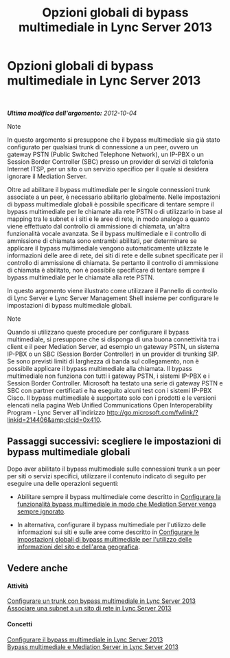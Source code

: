 ﻿---
title: Opzioni globali di bypass multimediale in Lync Server 2013
TOCTitle: Opzioni globali di bypass multimediale in Lync Server 2013
ms:assetid: 1bd35f90-8587-48a1-b0c2-095a4053fc77
ms:mtpsurl: https://technet.microsoft.com/it-it/library/Gg398255(v=OCS.15)
ms:contentKeyID: 49299849
ms.date: 08/24/2015
mtps_version: v=OCS.15
ms.translationtype: HT
---

# Opzioni globali di bypass multimediale in Lync Server 2013

 

_**Ultima modifica dell'argomento:** 2012-10-04_


> [!NOTE]
> In questo argomento si presuppone che il bypass multimediale sia già stato configurato per qualsiasi trunk di connessione a un peer, ovvero un gateway PSTN (Public Switched Telephone Network), un IP-PBX o un Session Border Controller (SBC) presso un provider di servizi di telefonia Internet ITSP, per un sito o un servizio specifico per il quale si desidera ignorare il Mediation Server.



Oltre ad abilitare il bypass multimediale per le singole connessioni trunk associate a un peer, è necessario abilitarlo globalmente. Nelle impostazioni di bypass multimediale globali è possibile specificare di tentare sempre il bypass multimediale per le chiamate alla rete PSTN o di utilizzarlo in base al mapping tra le subnet e i siti e le aree di rete, in modo analogo a quanto viene effettuato dal controllo di ammissione di chiamata, un'altra funzionalità vocale avanzata. Se il bypass multimediale e il controllo di ammissione di chiamata sono entrambi abilitati, per determinare se applicare il bypass multimediale vengono automaticamente utilizzate le informazioni delle aree di rete, dei siti di rete e delle subnet specificate per il controllo di ammissione di chiamata. Se pertanto il controllo di ammissione di chiamata è abilitato, non è possibile specificare di tentare sempre il bypass multimediale per le chiamate alla rete PSTN.

In questo argomento viene illustrato come utilizzare il Pannello di controllo di Lync Server e Lync Server Management Shell insieme per configurare le impostazioni di bypass multimediale globali.


> [!NOTE]
> Quando si utilizzano queste procedure per configurare il bypass multimediale, si presuppone che si disponga di una buona connettività tra i client e il peer Mediation Server, ad esempio un gateway PSTN, un sistema IP-PBX o un SBC (Session Border Controller) in un provider di trunking SIP. Se sono previsti limiti di larghezza di banda sul collegamento, non è possibile applicare il bypass multimediale alla chiamata. Il bypass multimediale non funziona con tutti i gateway PSTN, i sistemi IP-PBX e i Session Border Controller. Microsoft ha testato una serie di gateway PSTN e SBC con partner certificati e ha eseguito alcuni test con i sistemi IP-PBX Cisco. Il bypass multimediale è supportato solo con i prodotti e le versioni elencati nella pagina Web Unified Communications Open Interoperability Program - Lync Server all'indirizzo <A class=uri href="http://go.microsoft.com/fwlink/?linkid=214406%26clcid=0x410">http://go.microsoft.com/fwlink/?linkid=214406&amp;clcid=0x410</A>.



## Passaggi successivi: scegliere le impostazioni di bypass multimediale globali

Dopo aver abilitato il bypass multimediale sulle connessioni trunk a un peer per siti o servizi specifici, utilizzare il contenuto indicato di seguito per eseguire una delle operazioni seguenti:

  - Abilitare sempre il bypass multimediale come descritto in [Configurare la funzionalità bypass multimediale in modo che Mediation Server venga sempre ignorato](lync-server-2013-configure-media-bypass-to-always-bypass-the-mediation-server.md).

  - In alternativa, configurare il bypass multimediale per l'utilizzo delle informazioni sui siti e sulle aree come descritto in [Configurare le impostazioni globali di bypass multimediale per l'utilizzo delle informazioni del sito e dell'area geografica](lync-server-2013-configure-media-bypass-global-settings-to-use-site-and-region-information.md).

## Vedere anche

#### Attività

[Configurare un trunk con bypass multimediale in Lync Server 2013](lync-server-2013-configure-a-trunk-with-media-bypass.md)  
[Associare una subnet a un sito di rete in Lync Server 2013](lync-server-2013-associate-a-subnet-with-a-network-site.md)  

#### Concetti

[Configurare il bypass multimediale in Lync Server 2013](lync-server-2013-configure-media-bypass.md)  
[Bypass multimediale e Mediation Server in Lync Server 2013](lync-server-2013-media-bypass-and-mediation-server.md)

